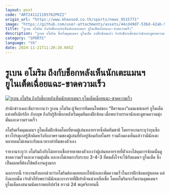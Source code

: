```yaml
---
layout: post
code: "ART241121105762PKZI"
origin_url: "https://www.khaosod.co.th/sports/news_9515771"
image: "https://github.com/user-attachments/assets/44cd49d7-536d-42ab-9144-b6c5e3dacd0a"
title: "รูเบน อโมริม ถึงกับช็อกหลังเห็นนักเตะแมนฯ ยูไนเต็ดเฉื่อยแฉะ-ขาดความเร็ว"
description: "รูเบน อโมริม ซึ่งเริ่มคุมแมนฯ ยูไนเต็ด ลงฝึกซ้อมแล้ว ถึงกับช็อกเมื่อพบว่านักเตะดูขาดความมุ่งมั่นและความรวดเร็ว พร้อมเห็นแล้วว่ามีใครไม่เหมาะกับแผนของตน"
category: "SPORTS"
language: "th"
date: 2024-11-21T11:20:28.045Z
---
```


# รูเบน อโมริม ถึงกับช็อกหลังเห็นนักเตะแมนฯ ยูไนเต็ดเฉื่อยแฉะ-ขาดความเร็ว

[![รูเบน อโมริม ถึงกับช็อกหลังเห็นนักเตะแมนฯ ยูไนเต็ดเฉื่อยแฉะ-ขาดความเร็ว](https://www.khaosod.co.th/wpapp/uploads/2024/11/2024-11-05T212111Z_916089866_UP1EKB51NB9OC_RTRMADP_3_SOCCER-CHAMPIONS-SCP-MCI-REPORT.jpg "รูเบน อโมริม ถึงกับช็อกหลังเห็นนักเตะแมนฯ ยูไนเต็ดเฉื่อยแฉะ-ขาดความเร็ว")](https://www.khaosod.co.th/wpapp/uploads/2024/11/2024-11-05T212111Z_916089866_UP1EKB51NB9OC_RTRMADP_3_SOCCER-CHAMPIONS-SCP-MCI-REPORT.jpg)

สำนักข่าวเดอะซันรายงานว่า รูเบน อโมริม ผู้จัดการทีมคนใหม่ของ “ปีศาจแดง”แมนเชสเตอร์ ยูไนเต็ด แห่งพรีเมียร์ลีก อังกฤษ ถึงกับรู้สึกช็อกหลังเริ่มคุมทีมลงฝึกซ้อม เมื่อพบว่าบรรดานักเตะดูขาดความมุ่งมั่นและความรวดเร็ว

อโมริมเริ่มคุมแมนฯ ยูไนเต็ดฝึกซ้อมโดยที่ขาดผู้เล่นหลายรายซึ่งติดทีมชาติ โดยรายงานระบุว่ากุนซือชาวโปรตุเกสรู้สึกผิดหวังกับภาพรวมของผู้เล่นที่ยังอยู่ซ้อมกับสโมสร รวมถึงมองเห็นแล้วว่ามีนักเตะหลายคนไม่เหมาะกับแนวทางทำทีมของตัวเอง

รายงานระบุว่า อโมริมถึงกับไม่อยากเชื่อสายตาของตัวเองว่าผู้เล่นหลายรายที่ตัวเองได้คุมการซ้อมนั้นดูขาดความเร็วและความมุ่งมั่น และคงไม่เหมาะกับระบบ 3-4-3 ที่ตนตั้งใจจะใช้กับแมนฯ ยูไนเต็ด ซึ่งเป็นแผนที่ต้องใช้พลังงานสูงมาก

นอกจากนี้ รายงานยังบอกด้วยว่าอโมริมต้องคอยบอกให้นักเตะเพิ่มความเร็วในการฝึกซ้อมอยู่ตลอด แต่ถึงแบบนั้น เจ้าตัวก็ยังพบว่ามีนักเตะบางรายที่ฝีเท้าดีจนน่าเหลือเชื่อ โดยอโมริมจะเริ่มงานคุมแมนฯ ยูไนเต็ดลงสนามนัดแรกพบอิปสวิช ทาวน์ 24 พฤศจิกายนนี้